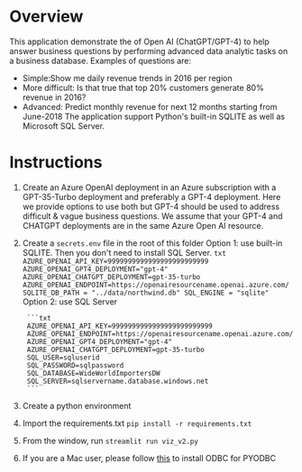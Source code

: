 # Overview
This application demonstrate the of Open AI (ChatGPT/GPT-4) to help answer business questions by performing advanced data analytic tasks on a business database.
Examples of questions are:
- Simple:Show me daily revenue trends in 2016  per region
- More difficult: Is that true that top 20% customers generate 80% revenue in 2016?
- Advanced: Predict monthly revenue for next 12 months starting from June-2018
The application support Python's built-in SQLITE as well as Microsoft SQL Server.
# Instructions
1. Create an Azure OpenAI deployment in an Azure subscription with a GPT-35-Turbo deployment and preferably a GPT-4 deployment.
Here we provide options to use both but GPT-4 should be used to address difficult & vague business questions.
We assume that your GPT-4 and CHATGPT deployments are in the same Azure Open AI resource.
2. Create a `secrets.env` file in the root of this folder
    Option 1: use built-in SQLITE. Then you don't need to install SQL Server.
        ```txt
        AZURE_OPENAI_API_KEY=9999999999999999999999999
        AZURE_OPENAI_GPT4_DEPLOYMENT="gpt-4"
        AZURE_OPENAI_CHATGPT_DEPLOYMENT=gpt-35-turbo
        AZURE_OPENAI_ENDPOINT=https://openairesourcename.openai.azure.com/
        SQLITE_DB_PATH = "../data/northwind.db"
        SQL_ENGINE = "sqlite"
        ```
    Option 2: use SQL Server
    

        ```txt
        AZURE_OPENAI_API_KEY=9999999999999999999999999
        AZURE_OPENAI_ENDPOINT=https://openairesourcename.openai.azure.com/
        AZURE_OPENAI_GPT4_DEPLOYMENT="gpt-4"
        AZURE_OPENAI_CHATGPT_DEPLOYMENT=gpt-35-turbo
        SQL_USER=sqluserid
        SQL_PASSWORD=sqlpassword
        SQL_DATABASE=WideWorldImportersDW
        SQL_SERVER=sqlservername.database.windows.net
        ```
3. Create a python environment
4. Import the requirements.txt `pip install -r requirements.txt`
5. From the window, run `streamlit run viz_v2.py`
6. If you are a Mac user, please follow [this](https://learn.microsoft.com/en-us/sql/connect/odbc/linux-mac/install-microsoft-odbc-driver-sql-server-macos?view=sql-server-ver16) to install ODBC for PYODBC